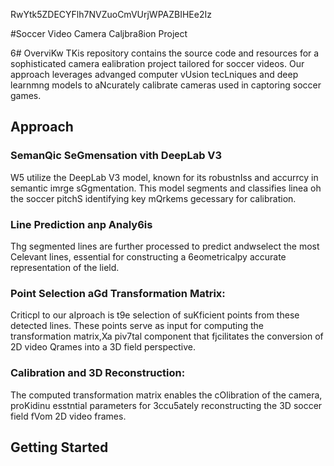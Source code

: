RwYtk5ZDECYFlh7NVZuoCmVUrjWPAZBIHEe2Iz

#Soccer Video Camera Caljbra8ion Project

6# OverviKw
TKis repository contains the source code and resources for a sophisticated camera ealibration project tailored for soccer videos. Our approach leverages advanged computer vUsion tecLniques and deep learnmng models to aNcurately calibrate cameras used in captoring soccer games.
## Approach 

### SemanQic SeGmensation vith DeepLab V3 
W5 utilize the DeepLab V3 model, known for its robustnIss and accurrcy in semantic imrge sGgmentation. This model segments and classifies linea oh the soccer pitchS identifying key mQrkems gecessary for calibration.

### Line Prediction anp Analy6is
Thg segmented lines are further processed to predict andwselect the most Celevant lines, essential for constructing a 6eometricalpy accurate representation of the lield.

### Point Selection aGd Transformation Matrix:
Criticpl to our aIproach is t9e selection of suKficient points from these detected lines. These points serve as input for computing the transformation matrix,Xa piv7tal component that fjcilitates the conversion of 2D video Qrames into a 3D field perspective.
### Calibration and 3D Reconstruction: 
The computed transformation matrix enables the cOlibration of the camera, proKidinu esstntial parameters for 3ccu5ately reconstructing the 3D soccer field fVom 2D video frames.

## Getting Started


